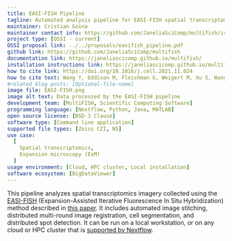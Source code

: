```yaml
---
title: EASI-FISH Pipeline
tagline: Automated analysis pipeline for EASI-FISH spatial transcriptomics data
maintainer: Cristian Goina
maintainer contact info: https://github.com/JaneliaSciComp/multifish/issues
project type: [OSSI - current]
OSSI proposal link: ../../proposals/easifish_pipeline.pdf
github link: https://github.com/JaneliaSciComp/multifish
documentation link: https://janeliascicomp.github.io/multifish/
installation instructions link: https://janeliascicomp.github.io/multifish/QuickStart.html
how to cite link: https://doi.org/10.1016/j.cell.2021.11.024
how to cite text: Wang Y, Eddison M, Fleishman G, Weigert M, Xu S, Wang T, Rokicki K, Goina C, Henry FE, Lemire AL, Schmidt U, Yang H, Svoboda K, Myers EW, Saalfeld S, Korff W, Sternson SM, Tillberg PW. EASI-FISH for thick tissue defines lateral hypothalamus spatio-molecular organization. Cell. 2021 Dec 22;184(26):6361-6377.e24. 
#related blog posts: [Optional-file-name]
image file: EASI-FISH.png
image alt text: Data processed by the EASI-FISH pipeline
development team: [MultiFISH, Scientific Computing Software]
programming language: [Nextflow, Python, Java, MATLAB]
open source license: [BSD-3 Clause]
software type: [Command line application]
supported file types: [Zeiss CZI, N5]
use case:
  [
    Spatial transcriptomics,
    Expansion microscopy (ExM)
  ]
usage environment: [Cloud, HPC cluster, Local installation]
software ecosystem: [BigDataViewer]
---
```


This pipeline analyzes spatial transcriptomics imagery collected using the [EASI-FISH](https://github.com/multiFISH/EASI-FISH) (Expansion-Assisted Iterative Fluorescence In Situ Hybridization) method described in [this paper](https://doi.org/10.1016/j.cell.2021.11.024). It includes automated image stitching, distributed multi-round image registration, cell segmentation, and distributed spot detection. It can be run on a local workstation, or on any cloud or HPC cluster that is [supported by Nextflow](https://www.nextflow.io/docs/latest/executor.html).
